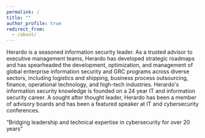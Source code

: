 ```yaml
---
permalink: /
title: ""
author_profile: true
redirect_from:
  - /about/
---
```


Herardo is a seasoned information security leader. As a trusted advisor to executive management teams, Herardo has developed strategic roadmaps and has spearheaded the development, optimization, and management of global enterprise information security and GRC programs across diverse sectors, including logistics and shipping, business process outsourcing, finance, operational technology, and high-tech industries. Herardo's information security knowledge is founded on a 24 year IT and information security career. A sought after thought leader, Herardo has been a member of advisory boards and has been a featured speaker at IT and cybersecurity conferences.  

“Bridging leadership and technical expertise in cybersecurity for over 20 years”
